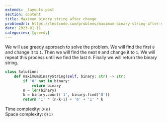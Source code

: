 ```yaml
---
extends: _layouts.post
section: content
title: Maximum binary string after change
problemUrl: https://leetcode.com/problems/maximum-binary-string-after-change/
date: 2023-01-11
categories: [greedy]
---
```


We will use greedy approach to solve the problem. We will find the first `0` and change it to `1`. Then we will find the next `0` and change it to `1`. We will repeat this process until we find the last `0`. Finally we will return the binary string.

```python
class Solution:
    def maximumBinaryString(self, binary: str) -> str:
        if '0' not in binary:
            return binary
        n = len(binary)
        k = binary.count('1', binary.find('0'))
        return '1' * (n-k-1) + '0' + '1' * k
```

Time complexity: `O(n)` <br/>
Space complexity: `O(1)`